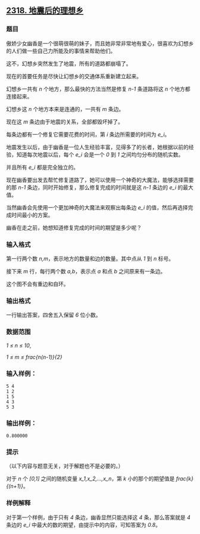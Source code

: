 ## [2318. 地震后的理想乡](https://www.acwing.com/problem/content/2320/)

### 题目

傲娇少女幽香是一个很萌很萌的妹子，而且她非常非常地有爱心，很喜欢为幻想乡的人们做一些自己力所能及的事情来帮助他们。

这不，幻想乡突然发生了地震，所有的道路都崩塌了。

现在的首要任务是尽快让幻想乡的交通体系重新建立起来。

幻想乡一共有 *n* 个地方，那么最快的方法当然是修复 *n-1* 条道路将这 *n* 个地方都连接起来。

幻想乡这 *n* 个地方本来是连通的，一共有 *m* 条边。

现在这 *m* 条边由于地震的关系，全部都毁坏掉了。

每条边都有一个修复它需要花费的时间，第 *i* 条边所需要的时间为 *e_i*。

地震发生以后，由于幽香是一位人生经验丰富，见得多了的长者，她根据以前的经验，知道每次地震以后，每个 *e_i* 会是一个 *0* 到 *1* 之间均匀分布的随机实数。

并且所有 *e_i* 都是完全独立的。

现在幽香要出发去帮忙修复道路了，她可以使用一个神奇的大魔法，能够选择需要的那 *n-1* 条边，同时开始修复，那么修复完成的时间就是这 *n-1* 条边的 *e_i* 的最大值。

当然幽香会先使用一个更加神奇的大魔法来观察出每条边 *e_i* 的值，然后再选择完成时间最小的方案。

幽香在走之前，她想知道修复完成的时间的期望是多少呢？

### 输入格式

第一行两个数 *n,m*，表示地方的数量和边的数量。其中点从 *1* 到 *n* 标号。

接下来 *m* 行，每行两个数 *a,b*，表示点 *a* 和点 *b* 之间原来有一条边。

这个图不会有重边和自环。

### 输出格式

一行输出答案，四舍五入保留 *6* 位小数。

### 数据范围

*1 ≤ n ≤ 10*,

*1 ≤ m ≤ frac{n(n-1)}{2}*

### 输入样例：

```
5 4
1 2
1 5
4 3
5 3
```

### 输出样例：

```
0.800000
```

### 提示

（以下内容与题意无关，对于解题也不是必要的。）

对于 *n* 个 *[0,1]* 之间的随机变量 *x_1,x_2,…,x_n*，第 *k* 小的那个的期望值是 *frac{k}{(n+1)}*。

### 样例解释

对于第一个样例，由于只有 *4* 条边，幽香显然只能选择这 *4* 条，那么答案就是 *4* 条边的 *e_i* 中最大的数的期望，由提示中的内容，可知答案为 *0.8*。
